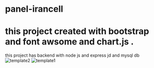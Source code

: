 # panel-irancell
# this project created with bootstrap and font awsome and chart.js .
this project has backend with node js and express jd and mysql db
![template2](https://github.com/alirezatalebizadeh/panel-irancell/assets/104105725/14e1393c-27ef-4c28-9b84-14f2bd749b58)
![template1](https://github.com/alirezatalebizadeh/panel-irancell/assets/104105725/55228028-a8b0-4e1d-a805-1565ce3188d5)
